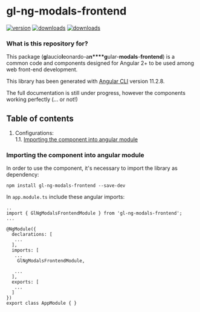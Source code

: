 # gl-ng-modals-frontend
[![version](https://img.shields.io/npm/v/gl-ng-modals-frontend)](https://www.npmjs.com/package/gl-ng-modals-frontend)
[![downloads](https://img.shields.io/npm/types/gl-ng-modals-frontend)](https://www.npmjs.com/package/gl-ng-modals-frontend)
[![downloads](https://img.shields.io/npm/dw/gl-ng-modals-frontend)](https://www.npmjs.com/package/gl-ng-modals-frontend)

### What is this repository for? ###
This package (**g**laucio**l**eonardo-a**n****g**ular-**modals**-**frontend**) is a common code and components designed for Angular 2+ to be used among web front-end development.<br>

This library has been generated with [Angular CLI](https://github.com/angular/angular-cli) version 11.2.8.

The full documentation is still under progress, however the components working perfectly (... or not!)

## Table of contents ##
1. Configurations:<br>
   1.1. [ Importing the component into angular module ](#importing-component)<br>


<a name="importing-component"></a>
### Importing the component into angular module ###
In order to use the component, it's necessary to import the library as dependency:

`npm install gl-ng-modals-frontend --save-dev`


In `app.module.ts` include these angular imports:

```
..
import { GlNgModalsFrontendModule } from 'gl-ng-modals-frontend';
...

@NgModule({
  declarations: [
   ...
  ],
  imports: [
   ...
    GlNgModalsFrontendModule,

   ...
  ],
  exports: [
   ...
  ]
})
export class AppModule { }
```
